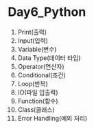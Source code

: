 # Day6_Python

1. Print(출력)
2. Input(입력)
3. Variable(변수)
4. Data Type(데이터 타입)
5. Operator(연산자)
6. Conditional(조건)
7. Loop(반복)
8. IO(파일 입출력)
9. Function(함수)
10. Class(클래스)
11. Error Handling(예외 처리)

